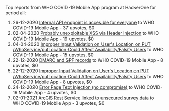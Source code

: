 Top reports from WHO COVID-19 Mobile App program at HackerOne for period all:

1. 26-12-2020 [Internal API endpoint is accesible for everyone](https://hackerone.com/reports/1066790) to WHO COVID-19 Mobile App - 37 upvotes, $0
2. 02-04-2020 [Probably unexploitable XSS via Header Injection](https://hackerone.com/reports/836689) to WHO COVID-19 Mobile App - 19 upvotes, $0
3. 04-04-2020 [Improper Input Validation on User's Location on PUT /WhoService/putLocation Could Affect Availability/Falsify Users](https://hackerone.com/reports/838647) to WHO COVID-19 Mobile App - 15 upvotes, $0
4. 22-12-2020 [DMARC and SPF records](https://hackerone.com/reports/1064087) to WHO COVID-19 Mobile App - 8 upvotes, $0
5. 22-12-2020 [Improper Input Validation on User's Location on PUT /WhoService/putLocation Could Affect Availability/Falsify Users](https://hackerone.com/reports/1064149) to WHO COVID-19 Mobile App - 8 upvotes, $0
6. 24-12-2020 [Error Page Text Injection (no compromise)](https://hackerone.com/reports/1065830) to WHO COVID-19 Mobile App - 4 upvotes, $0
7. 02-01-2021 [ArcGIS Rest Service linked to unsecured survey data](https://hackerone.com/reports/1070344) to WHO COVID-19 Mobile App - 3 upvotes, $0
